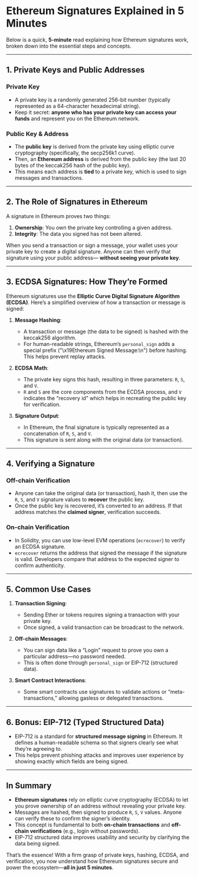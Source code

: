 # Ethereum Signatures Explained in 5 Minutes

Below is a quick, **5-minute** read explaining how Ethereum signatures work, broken down into the essential steps and concepts.

---

## 1. Private Keys and Public Addresses

### Private Key
- A private key is a randomly generated 256-bit number (typically represented as a 64-character hexadecimal string).
- Keep it secret: **anyone who has your private key can access your funds** and represent you on the Ethereum network.

### Public Key & Address
- The **public key** is derived from the private key using elliptic curve cryptography (specifically, the secp256k1 curve).
- Then, an **Ethereum address** is derived from the public key (the last 20 bytes of the keccak256 hash of the public key).
- This means each address is **tied** to a private key, which is used to sign messages and transactions.

---

## 2. The Role of Signatures in Ethereum

A signature in Ethereum proves two things:
1. **Ownership**: You own the private key controlling a given address.  
2. **Integrity**: The data you signed has not been altered.

When you send a transaction or sign a message, your wallet uses your private key to create a digital signature. Anyone can then verify that signature using your public address— **without seeing your private key**.

---

## 3. ECDSA Signatures: How They’re Formed

Ethereum signatures use the **Elliptic Curve Digital Signature Algorithm (ECDSA)**. Here’s a simplified overview of how a transaction or message is signed:

1. **Message Hashing**:  
   - A transaction or message (the data to be signed) is hashed with the keccak256 algorithm.  
   - For human-readable strings, Ethereum’s `personal_sign` adds a special prefix ("\x19Ethereum Signed Message:\n") before hashing. This helps prevent replay attacks.

2. **ECDSA Math**:  
   - The private key signs this hash, resulting in three parameters: `R`, `S`, and `V`.
   - `R` and `S` are the core components from the ECDSA process, and `V` indicates the “recovery id” which helps in recreating the public key for verification.

3. **Signature Output**:  
   - In Ethereum, the final signature is typically represented as a concatenation of `R`, `S`, and `V`.
   - This signature is sent along with the original data (or transaction).

---

## 4. Verifying a Signature

### Off-chain Verification
- Anyone can take the original data (or transaction), hash it, then use the `R`, `S`, and `V` signature values to **recover** the public key.
- Once the public key is recovered, it’s converted to an address. If that address matches the **claimed signer**, verification succeeds.

### On-chain Verification
- In Solidity, you can use low-level EVM operations (`ecrecover`) to verify an ECDSA signature.
- `ecrecover` returns the address that signed the message if the signature is valid. Developers compare that address to the expected signer to confirm authenticity.

---

## 5. Common Use Cases

1. **Transaction Signing**:  
   - Sending Ether or tokens requires signing a transaction with your private key.
   - Once signed, a valid transaction can be broadcast to the network.

2. **Off-chain Messages**:  
   - You can sign data like a “Login” request to prove you own a particular address—no password needed.
   - This is often done through `personal_sign` or EIP-712 (structured data).

3. **Smart Contract Interactions**:  
   - Some smart contracts use signatures to validate actions or “meta-transactions,” allowing gasless or delegated transactions.

---

## 6. Bonus: EIP-712 (Typed Structured Data)

- EIP-712 is a standard for **structured message signing** in Ethereum. It defines a human-readable schema so that signers clearly see what they’re agreeing to.
- This helps prevent phishing attacks and improves user experience by showing exactly which fields are being signed.

---

## In Summary

- **Ethereum signatures** rely on elliptic curve cryptography (ECDSA) to let you prove ownership of an address without revealing your private key.
- Messages are hashed, then signed to produce `R`, `S`, `V` values. Anyone can verify these to confirm the signer’s identity.
- This concept is fundamental to both **on-chain transactions** and **off-chain verifications** (e.g., login without passwords).
- EIP-712 structured data improves usability and security by clarifying the data being signed.

That’s the essence! With a firm grasp of private keys, hashing, ECDSA, and verification, you now understand how Ethereum signatures secure and power the ecosystem—**all in just 5 minutes**.
